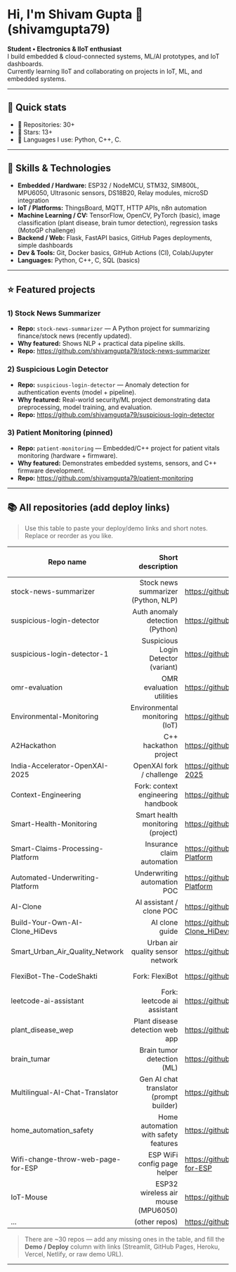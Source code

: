 # Hi, I'm Shivam Gupta 👋 (shivamgupta79)

**Student • Electronics & IIoT enthusiast**  
I build embedded & cloud-connected systems, ML/AI prototypes, and IoT dashboards.  
Currently learning IIoT and collaborating on projects in IoT, ML, and embedded systems.

---

## 🔭 Quick stats
- 🔸 Repositories: 30+  
- 🔸 Stars: 13+  
- 🔸 Languages I use: Python, C++, C.

---

## 🧰 Skills & Technologies
- **Embedded / Hardware:** ESP32 / NodeMCU, STM32, SIM800L, MPU6050, Ultrasonic sensors, DS18B20, Relay modules, microSD integration  
- **IoT / Platforms:** ThingsBoard, MQTT, HTTP APIs, n8n automation  
- **Machine Learning / CV:** TensorFlow, OpenCV, PyTorch (basic), image classification (plant disease, brain tumor detection), regression tasks (MotoGP challenge)  
- **Backend / Web:** Flask, FastAPI basics, GitHub Pages deployments, simple dashboards  
- **Dev & Tools:** Git, Docker basics, GitHub Actions (CI), Colab/Jupyter
- **Languages:** Python, C++, C, SQL (basics)



---

## ⭐ Featured projects
### 1) **Stock News Summarizer**
- **Repo:** `stock-news-summarizer` — A Python project for summarizing finance/stock news (recently updated).
- **Why featured:** Shows NLP + practical data pipeline skills.
- **Repo:** https://github.com/shivamgupta79/stock-news-summarizer


### 2) **Suspicious Login Detector**
- **Repo:** `suspicious-login-detector` — Anomaly detection for authentication events (model + pipeline).
- **Why featured:** Real-world security/ML project demonstrating data preprocessing, model training, and evaluation.
- **Repo:** https://github.com/shivamgupta79/suspicious-login-detector


### 3) **Patient Monitoring (pinned)**
- **Repo:** `patient-monitoring` — Embedded/C++ project for patient vitals monitoring (hardware + firmware).
- **Why featured:** Demonstrates embedded systems, sensors, and C++ firmware development.
- **Repo:** https://github.com/shivamgupta79/patient-monitoring


---

## 📚 All repositories (add deploy links)
> Use this table to paste your deploy/demo links and short notes. Replace or reorder as you like.

| Repo name | Short description | Repo link | Demo / Deploy |
|---|---:|---|---|
| stock-news-summarizer | Stock news summarizer (Python, NLP) | https://github.com/shivamgupta79/stock-news-summarizer | _paste demo link_ |
| suspicious-login-detector | Auth anomaly detection (Python) | https://github.com/shivamgupta79/suspicious-login-detector | _paste demo link_ |
| suspicious-login-detector-1 | Suspicious Login Detector (variant) | https://github.com/shivamgupta79/suspicious-login-detector-1 | _paste demo link_ |
| omr-evaluation | OMR evaluation utilities | https://github.com/shivamgupta79/omr-evaluation | _paste demo link_ |
| Environmental-Monitoring | Environmental monitoring (IoT) | https://github.com/shivamgupta79/Environmental-Monitoring | _paste demo link_ |
| A2Hackathon | C++ hackathon project | https://github.com/shivamgupta79/A2Hackathon | _paste demo link_ |
| India-Accelerator-OpenXAI-2025 | OpenXAI fork / challenge | https://github.com/shivamgupta79/India-Accelerator-OpenXAI-2025 | _paste link_ |
| Context-Engineering | Fork: context engineering handbook | https://github.com/shivamgupta79/Context-Engineering | _paste link_ |
| Smart-Health-Monitoring | Smart health monitoring (project) | https://github.com/shivamgupta79/Smart-Health-Monitoring | _paste demo link_ |
| Smart-Claims-Processing-Platform | Insurance claim automation | https://github.com/shivamgupta79/Smart-Claims-Processing-Platform | _paste link_ |
| Automated-Underwriting-Platform | Underwriting automation POC | https://github.com/shivamgupta79/Automated-Underwriting-Platform | _paste link_ |
| AI-Clone | AI assistant / clone POC | https://github.com/shivamgupta79/AI-Clone | _paste link_ |
| Build-Your-Own-AI-Clone_HiDevs | AI clone guide | https://github.com/shivamgupta79/Build-Your-Own-AI-Clone_HiDevs | _paste link_ |
| Smart_Urban_Air_Quality_Network | Urban air quality sensor network | https://github.com/shivamgupta79/Smart_Urban_Air_Quality_Network | _paste link_ |
| FlexiBot-The-CodeShakti | Fork: FlexiBot | https://github.com/shivamgupta79/FlexiBot-The-CodeShakti | _paste link_ |
| leetcode-ai-assistant | Fork: leetcode ai assistant | https://github.com/shivamgupta79/leetcode-ai-assistant | _paste link_ |
| plant_disease_wep | Plant disease detection web app | https://github.com/shivamgupta79/plant_disease_wep | _paste link_ |
| brain_tumar | Brain tumor detection (ML) | https://github.com/shivamgupta79/brain_tumar | _paste link_ |
| Multilingual-AI-Chat-Translator | Gen AI chat translator (prompt builder) | https://github.com/shivamgupta79/Multilingual-AI-Chat-Translator | _paste link_ |
| home_automation_safety | Home automation with safety features | https://github.com/shivamgupta79/home_automation_safety | _paste link_ |
| Wifi-change-throw-web-page-for-ESP | ESP WiFi config page helper | https://github.com/shivamgupta79/Wifi-change-throw-web-page-for-ESP | _paste link_ |
| IoT-Mouse | ESP32 wireless air mouse (MPU6050) | https://github.com/shivamgupta79/IoT-Mouse | _paste link_ |
| ... | (other repos) | https://github.com/shivamgupta79 | _paste_ |

> There are ~30 repos — add any missing ones in the table, and fill the **Demo / Deploy** column with links (Streamlit, GitHub Pages, Heroku, Vercel, Netlify, or raw demo URL).

---
